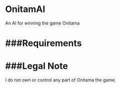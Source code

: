 # OnitamAI
An AI for winning the game Onitama


###Requirements
========
<None>


###Legal Note
========
I do not own or control any part of Onitama the game.
